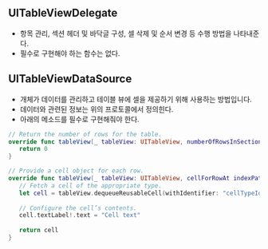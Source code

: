 ## UITableViewDelegate 
-  항목 관리, 섹션 헤더 및 바닥글 구성, 셀 삭제 및 순서 변경 등 수행 방법을 나타내준다.
-  필수로 구현해야 하는 함수는 없다.

## UITableViewDataSource
- 개체가 데이터를 관리하고 테이블 뷰에 셀을 제공하기 위해 사용하는 방법입니다.
- 데이터와 관련된 정보는 위의 프로토콜에서 정의힌다.
- 아래의 메소드를 필수로 구현해줘야 한다.

```swift 
// Return the number of rows for the table.     
override func tableView(_ tableView: UITableView, numberOfRowsInSection section: Int) -> Int {
   return 0
}

// Provide a cell object for each row.
override func tableView(_ tableView: UITableView, cellForRowAt indexPath: IndexPath) -> UITableViewCell {
   // Fetch a cell of the appropriate type.
   let cell = tableView.dequeueReusableCell(withIdentifier: "cellTypeIdentifier", for: indexPath)
   
   // Configure the cell’s contents.
   cell.textLabel!.text = "Cell text"
       
   return cell
}
```

